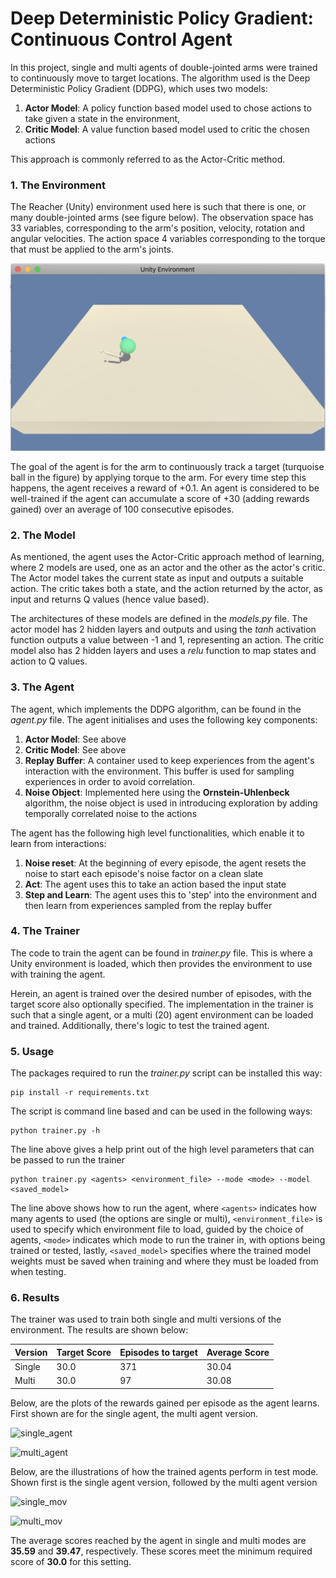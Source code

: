 
[single]: single_agent_cpu.png "single_agent"
[multi]: multi_agent_cpu.png "multi_agent"
[env]: single_env.png "env"
[single_mov]: single_agent.gif "single_mov"
[multi_mov]: multi_agent.gif "multi_mov"


# Deep Deterministic Policy Gradient: Continuous Control Agent

In this project, single and multi agents of double-jointed arms were trained to continuously move to target locations.
The algorithm used is the Deep Deterministic Policy Gradient (DDPG), which uses two models:
1. **Actor Model**: A policy function based model used to chose actions to take given a state in the environment,
1. **Critic Model**: A value function based model used to critic the chosen actions

This approach is commonly referred to as the Actor-Critic method.

### 1. The Environment
The Reacher (Unity) environment used here is such that there is one, or many double-jointed arms (see figure below). The observation
space has 33 variables, corresponding to the arm's position, velocity, rotation and angular velocities. The action space
4 variables corresponding to the torque that must be applied to the arm's joints.

![env][env]

The goal of the agent is for the arm to continuously track a target (turquoise ball in the figure) by applying torque to
the arm. For every time step this happens, the agent receives a reward of +0.1. An agent is considered to be well-trained
if the agent can accumulate a score of +30 (adding rewards gained) over an average of 100 consecutive episodes.

### 2. The Model
As mentioned, the agent uses the Actor-Critic approach method of learning, where 2 models are used, one as an actor and 
the other as the actor's critic. The Actor model takes the current state as input and outputs a suitable action. The 
critic takes both a state, and the action returned by the actor, as input and returns Q values (hence value based).

The architectures of these models are defined in the _models.py_ file. The actor model has 2 hidden layers and outputs 
and using the *tanh* activation function outputs a value between -1 and 1, representing an action. The critic model also
has 2 hidden layers and uses a *relu* function to map states and action to Q values.

### 3. The Agent
The agent, which implements the DDPG algorithm, can be found in the _agent.py_ file. The agent initialises and uses the 
following key components:
1. **Actor Model**: See above
1. **Critic Model**: See above
1. **Replay Buffer**: A container used to keep experiences from the agent's interaction with the environment. This buffer is used for sampling experiences in order to avoid correlation.
1. **Noise Object**: Implemented here using the **Ornstein-Uhlenbeck** algorithm, the noise object is used in introducing exploration by adding temporally correlated noise to the actions 

The agent has the following high level functionalities, which enable it to learn from interactions:
1. **Noise reset**: At the beginning of every episode, the agent resets the noise to start each episode's noise factor on a clean slate
1. **Act**: The agent uses this to take an action based the input state
1. **Step and Learn**: The agent uses this to 'step' into the environment and then learn from experiences sampled from the replay buffer

### 4. The Trainer
The code to train the agent can be found in _trainer.py_ file. This is where a Unity environment is loaded, which then 
provides the environment to use with training the agent.

Herein, an agent is trained over the desired number of episodes, with the target score also optionally specified. The 
implementation in the trainer is such that a single agent, or a multi (20) agent environment can be loaded and trained.
Additionally, there's logic to test the trained agent.

### 5. Usage
The packages required to run the _trainer.py_ script can be installed this way:
```
pip install -r requirements.txt
```
The script is command line based and can be used in the following ways:
```commandline
python trainer.py -h
```
The line above gives a help print out of the high level parameters that can be passed to run the trainer
```
python trainer.py <agents> <environment_file> --mode <mode> --model <saved_model>
```
The line above shows how to run the agent, where ```<agents>``` indicates how many agents to used (the options are single or multi),
```<environment_file>``` is used to specify which environment file to load, guided by the choice of agents, ```<mode>```
indicates which mode to run the trainer in, with options being trained or tested, lastly, ```<saved_model>``` specifies where
the trained model weights must be saved when training and where they must be loaded from when testing.

### 6. Results
The trainer was used to train both single and multi versions of the environment. The results are shown below:

Version      | Target Score  | Episodes to target | Average Score |
------------ | ------------- | ------------------ | ------------- |
Single | 30.0 | 371 | 30.04
Multi | 30.0 | 97 | 30.08 

Below, are the plots of the rewards gained per episode as the agent learns. First shown are for the single agent, the multi agent version.

![single_agent][single]

![multi_agent][multi]

Below, are the illustrations of how the trained agents perform in test mode. Shown first is the single agent version, 
followed by the multi agent version

![single_mov][single_mov]

![multi_mov][multi_mov]

The average scores reached by the agent in single and multi modes are **35.59** and **39.47**, respectively. These scores meet the
minimum required score of **30.0** for this setting.

